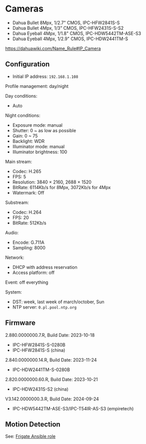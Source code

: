 # Cameras

* Dahua Bullet 8Mpx, 1/2.7" CMOS, IPC-HFW2841S-S
* Dahua Bullet 4Mpx, 1/3” CMOS, IPC-HFW2431S-S-S2
* Dahua Eyeball 4Mpx, 1/1.8" CMOS, IPC-HDW5442TM-ASE-S3
* Dahua Eyeball 4Mpx, 1/2.9" CMOS, IPC-HDW2441TM-S

<https://dahuawiki.com/Name_Rule#IP_Camera>

## Configuration

* Initial IP address: `192.168.1.108`

Profile management: day/night

Day conditions:

* Auto

Night conditions:

* Exposure mode: manual
* Shutter: 0 ~ as low as possible
* Gain: 0 ~ 75
* Backlight: WDR
* Illuminator mode: manual
* Illuminator brightness: 100

Main stream:

* Codec: H.265
* FPS: 5
* Resolution: 3840 × 2160, 2688 × 1520
* BitRate: 6114Kb/s for 8Mpx, 3072Kb/s for 4Mpx
* Watermark: Off

Substream:

* Codec: H.264
* FPS: 20
* BitRate: 512Kb/s

Audio:

* Encode: G.711A
* Sampling: 8000

Network:

* DHCP with address reservation
* Access platform: off

Event: off everything

System:

* DST: week, last week of march/october, Sun
* NTP server: `0.pl.pool.ntp.org`

## Firmware

2.880.0000000.7.R, Build Date: 2023-10-18

* IPC-HFW2841S-S-0280B
* IPC-HFW2841S-S (china)

2.840.0000000.14.R, Build Date: 2023-11-24

* IPC-HDW2441TM-S-0280B

2.820.0000000.60.R, Build Date: 2023-10-21

* IPC-HDW2431S-S2 (china)

V3.142.0000000.3.R, Build Date: 2024-09-24

* IPC-HDW5442TM-ASE-S3/IPC-T54IR-AS-S3  (empiretech)

## Motion Detection

See: [Frigate Ansible role](../ansible/roles/frigate)
